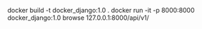 docker build -t docker_django:1.0 .
docker run -it -p 8000:8000 docker_django:1.0
browse 127.0.0.1:8000/api/v1/
